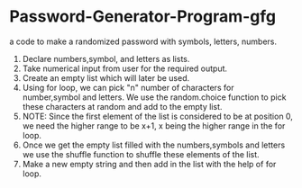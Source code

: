 # Password-Generator-Program-gfg
a code to make a randomized password with symbols, letters, numbers.
1. Declare numbers,symbol, and letters as lists. 
2. Take numerical input from user for the required output. 
3. Create an empty list which will later be used. 
4. Using for loop, we can pick "n" number of characters for number,symbol and letters. We use the random.choice function to pick these characters at random and add to the empty list.
5. NOTE: Since the first element of the list is considered to be at position 0, we need the higher range to be x+1, x being the higher range in the for loop.
6. Once we get the empty list filled with the numbers,symbols and letters we use the shuffle function to shuffle these elements of the list. 
7. Make a new empty string and then add in the list with the help of for loop.
